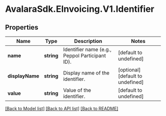 # AvalaraSdk.EInvoicing.V1.Identifier

## Properties

Name | Type | Description | Notes
------------ | ------------- | ------------- | -------------
**name** | **string** | Identifier name (e.g., Peppol Participant ID). | [default to undefined]
**displayName** | **string** | Display name of the identifier. | [optional] [default to undefined]
**value** | **string** | Value of the identifier. | [default to undefined]

[[Back to Model list]](../../../README.md#documentation-for-models) [[Back to API list]](../../../README.md#documentation-for-api-endpoints) [[Back to README]](../../../README.md)


